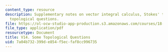 ```yaml
---
content_type: resource
description: Supplementary notes on vector integral calculus, Stokes' theorem, and
  topological questions.
file: https://ol-ocw-studio-app-production.s3.amazonaws.com/courses/18-02-multivariable-calculus-fall-2007/7a04b732399de854f5ecfaf8cc996735_topological_ques.pdf
file_type: application/pdf
resourcetype: Document
title: V14. Some Topological Questions
uid: 7a04b732-399d-e854-f5ec-faf8cc996735
---
```

